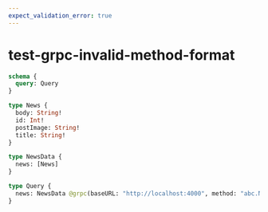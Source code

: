 ```yaml
---
expect_validation_error: true
---
```


# test-grpc-invalid-method-format

```graphql @server
schema {
  query: Query
}

type News {
  body: String!
  id: Int!
  postImage: String!
  title: String!
}

type NewsData {
  news: [News]
}

type Query {
  news: NewsData @grpc(baseURL: "http://localhost:4000", method: "abc.NewsService")
}
```
